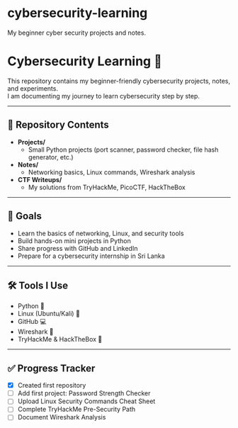# cybersecurity-learning
My beginner cyber security projects and notes.


# Cybersecurity Learning 🚀

This repository contains my beginner-friendly cybersecurity projects, notes, and experiments.  
I am documenting my journey to learn cybersecurity step by step.  

---

## 📂 Repository Contents
- **Projects/**
  - Small Python projects (port scanner, password checker, file hash generator, etc.)
- **Notes/**
  - Networking basics, Linux commands, Wireshark analysis
- **CTF Writeups/**
  - My solutions from TryHackMe, PicoCTF, HackTheBox

---

## 🔹 Goals
- Learn the basics of networking, Linux, and security tools  
- Build hands-on mini projects in Python  
- Share progress with GitHub and LinkedIn  
- Prepare for a cybersecurity internship in Sri Lanka  

---

## 🛠 Tools I Use
- Python 🐍  
- Linux (Ubuntu/Kali) 🐧  
- GitHub 💻  
- Wireshark 📡  
- TryHackMe & HackTheBox 🎯  

---

## ✅ Progress Tracker
- [x] Created first repository  
- [ ] Add first project: Password Strength Checker  
- [ ] Upload Linux Security Commands Cheat Sheet  
- [ ] Complete TryHackMe Pre-Security Path  
- [ ] Document Wireshark Analysis  
